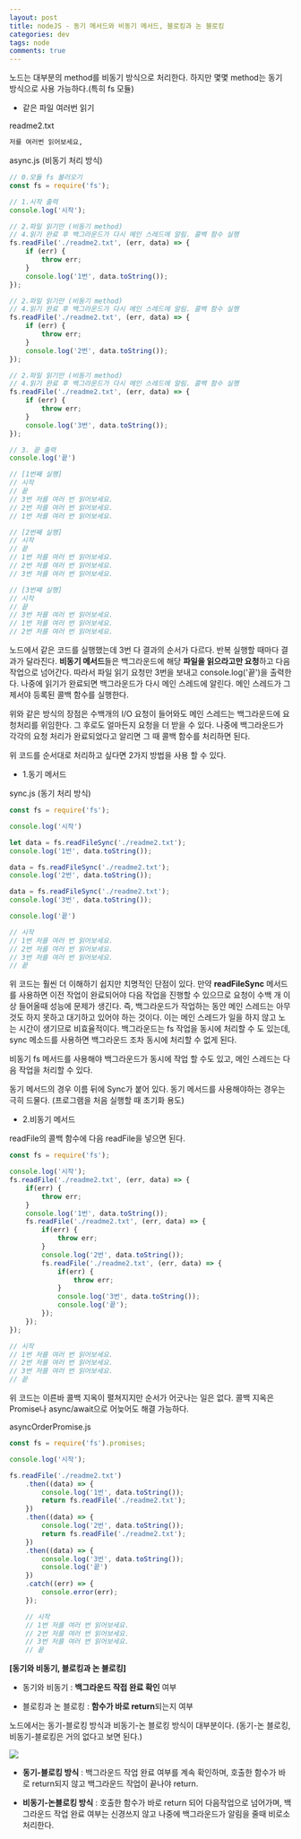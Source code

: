 ```yaml
---  
layout: post
title: nodeJS - 동기 메서드와 비동기 메서드, 블로킹과 논 블로킹
categories: dev
tags: node
comments: true
---
```


노드는 대부분의 method를 비동기 방식으로 처리한다. 
하지만 몇몇 method는 동기 방식으로 사용 가능하다.(특히 fs 모듈)

- 같은 파일 여러번 읽기

readme2.txt

```txt
저를 여러번 읽어보세요,
```

async.js (비동기 처리 방식)

```js
// 0.모듈 fs 불러오기
const fs = require('fs');

// 1.시작 출력
console.log('시작');

// 2.파일 읽기만 (비동기 method)
// 4.읽기 완료 후 백그라운드가 다시 메인 스레드에 알림. 콜백 함수 실행
fs.readFile('./readme2.txt', (err, data) => {
    if (err) {
        throw err;
    }
    console.log('1번', data.toString());
});

// 2.파일 읽기만 (비동기 method)
// 4.읽기 완료 후 백그라운드가 다시 메인 스레드에 알림. 콜백 함수 실행
fs.readFile('./readme2.txt', (err, data) => {
    if (err) {
        throw err;
    }
    console.log('2번', data.toString());
});

// 2.파일 읽기만 (비동기 method)
// 4.읽기 완료 후 백그라운드가 다시 메인 스레드에 알림. 콜백 함수 실행
fs.readFile('./readme2.txt', (err, data) => {
    if (err) {
        throw err;
    }
    console.log('3번', data.toString());
});

// 3. 끝 출력
console.log('끝')

// [1번째 실행]
// 시작
// 끝
// 3번 저를 여러 번 읽어보세요.
// 2번 저를 여러 번 읽어보세요.
// 1번 저를 여러 번 읽어보세요.

// [2번째 실행]
// 시작
// 끝
// 1번 저를 여러 번 읽어보세요.
// 2번 저를 여러 번 읽어보세요.
// 3번 저를 여러 번 읽어보세요.

// [3번째 실행]
// 시작
// 끝
// 3번 저를 여러 번 읽어보세요.
// 1번 저를 여러 번 읽어보세요.
// 2번 저를 여러 번 읽어보세요.
```

노드에서 같은 코드를 실행했는데 3번 다 결과의 순서가 다르다. 반복 실행할 때마다 결과가 달라진다. **비동기 메서드**들은 백그라운드에 해당 **파일을 읽으라고만 요청**하고 다음 작업으로 넘어간다. 따라서 파일 읽기 요청만 3번을 보내고 console.log('끝')을 출력한다. 나중에 읽기가 완료되면 백그라운드가 다시 메인 스레드에 알린다. 메인 스레드가 그제서야 등록된 콜백 함수를 실행한다.

위와 같은 방식의 장점은 수백개의 I/O 요청이 들어와도 메인 스레드는 백그라운드에 요청처리를 위임한다. 그 후로도 얼마든지 요청을 더 받을 수 있다. 나중에 백그라운드가 각각의 요청 처리가 완료되었다고 알리면 그 때 콜백 함수를 처리하면 된다.

위 코드를 순서대로 처리하고 싶다면 2가지 방법을 사용 할 수 있다.

- 1.동기 메서드

sync.js (동기 처리 방식)

```js
const fs = require('fs');

console.log('시작')

let data = fs.readFileSync('./readme2.txt');
console.log('1번', data.toString());

data = fs.readFileSync('./readme2.txt');
console.log('2번', data.toString());

data = fs.readFileSync('./readme2.txt');
console.log('3번', data.toString());

console.log('끝')

// 시작
// 1번 저를 여러 번 읽어보세요.
// 2번 저를 여러 번 읽어보세요.
// 3번 저를 여러 번 읽어보세요.
// 끝
```

위 코드는 훨씬 더 이해하기 쉽지만 치명적인 단점이 있다. 만약 **readFileSync** 메서드를 사용하면 이전 작업이 완료되어야 다음 작업을 진행할 수 있으므로 요청이 수백 개 이상 들어올때 성능에 문제가 생긴다. 즉, 백그라운드가 작업하는 동안 메인 스레드는 아무것도 하지 못하고 대기하고 있어야 하는 것이다. 이는 메인 스레드가 일을 하지 않고 노는 시간이 생기므로 비효율적이다. 백그라운드는 fs 작업을 동시에 처리할 수 도 있는데, sync 메소드를 사용하면 백그라운드 조차 동시에 처리할 수 없게 된다.

비동기 fs 메서드를 사용해야 백그라운드가 동시에 작업 할 수도 있고, 메인 스레드는 다음 작업을 처리할 수 있다.

동기 메서드의 경우 이름 뒤에 Sync가 붙어 있다. 동기 메서드를 사용해야하는 경우는 극히 드물다. (프로그램을 처음 실행할 때 초기화 용도)

- 2.비동기 메서드

readFile의 콜백 함수에 다음 readFile을 넣으면 된다.

```js
const fs = require('fs');

console.log('시작');
fs.readFile('./readme2.txt', (err, data) => {
    if(err) {
        throw err;
    }
    console.log('1번', data.toString());
    fs.readFile('./readme2.txt', (err, data) => {
        if(err) {
            throw err;
        }
        console.log('2번', data.toString());
        fs.readFile('./readme2.txt', (err, data) => {
            if(err) {
                throw err;
            }
            console.log('3번', data.toString());
            console.log('끝');
        });
    });
});

// 시작
// 1번 저를 여러 번 읽어보세요.
// 2번 저를 여러 번 읽어보세요.
// 3번 저를 여러 번 읽어보세요.
// 끝
```

위 코드는 이른바 콜백 지옥이 펼쳐지지만 순서가 어긋나는 일은 없다. 콜백 지옥은 Promise나 async/await으로 어늦어도 해결 가능하다.

asyncOrderPromise.js

```js
const fs = require('fs').promises;

console.log('시작');

fs.readFile('./readme2.txt')
    .then((data) => {
        console.log('1번', data.toString());
        return fs.readFile('./readme2.txt');
    })
    .then((data) => {
        console.log('2번', data.toString());
        return fs.readFile('./readme2.txt');
    })
    .then((data) => {
        console.log('3번', data.toString());
        console.log('끝')
    })
    .catch((err) => {
        console.error(err);
    });

    // 시작
    // 1번 저를 여러 번 읽어보세요.
    // 2번 저를 여러 번 읽어보세요.
    // 3번 저를 여러 번 읽어보세요.
    // 끝
```

**[동기와 비동기, 블로킹과 논 블로킹]**

- 동기와 비동기 : **백그라운드 작접 완료 확인** 여부

- 블로킹과 논 블로킹 : **함수가 바로 return**되는지 여부

노드에서는 동기-블로킹 방식과 비동기-논 블로킹 방식이 대부분이다. (동기-논 블로킹, 비동기-블로킹은 거의 없다고 보면 된다.)

![](/assets/img/post/2020-12-04-15-18-56.png)

- **동기-블로킹 방식** : 백그라운드 작업 완료 여부를 계속 확인하며, 호출한 함수가 바로 return되지 않고 백그라운드 작업이 끝나야 return.

- **비동기-논블로킹 방식** : 호출한 함수가 바로 return 되어 다음작업으로 넘어가며, 백그라운드 작업 완료 여부는 신경쓰지 않고 나중에 백그라운드가 알림을 줄때 비로소 처리한다.